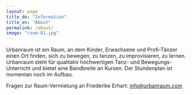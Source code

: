 ```yaml
---
layout: page
title_de: "Information"
title_en: "About"
permalink: /about/
image: "raum-01.jpg"
---
```



Urbanraum ist ein Raum, an dem Kinder, Erwachsene und Profi-Tänzer einen Ort finden, sich zu bewegen, zu tanzen, zu improvisieren, zu lernen. Urbanraum steht für qualitativ hochwertigen Tanz- und Bewegungs-Unterricht und bietet eine Bandbreite an Kursen. Der Stundenplan ist momentan noch im Aufbau.

Fragen zur Raum-Vermietung an Friederike Erhart: <a href="mailto:info@urbanraum.com">info@urbanraum.com</a>
